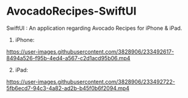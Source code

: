 # AvocadoRecipes-SwiftUI

SwiftUI : An application regarding Avocado Recipes for iPhone & iPad.

1) iPhone:

https://user-images.githubusercontent.com/3828906/233492617-8494a526-f95b-4ed4-a567-c2d1acd95b06.mp4


2) iPad:

https://user-images.githubusercontent.com/3828906/233492722-5fb6ecd7-94c3-4a82-ad2b-b45f0b6f2094.mp4

